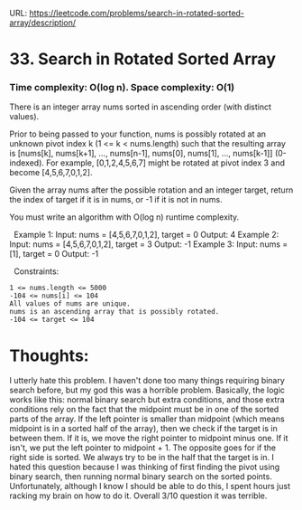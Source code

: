 URL: https://leetcode.com/problems/search-in-rotated-sorted-array/description/

# 33. Search in Rotated Sorted Array

### Time complexity: O(log n). Space complexity: O(1)

There is an integer array nums sorted in ascending order (with distinct values).

Prior to being passed to your function, nums is possibly rotated at an unknown pivot index k (1 <= k < nums.length) such that the resulting array is [nums[k], nums[k+1], ..., nums[n-1], nums[0], nums[1], ..., nums[k-1]] (0-indexed). For example, [0,1,2,4,5,6,7] might be rotated at pivot index 3 and become [4,5,6,7,0,1,2].

Given the array nums after the possible rotation and an integer target, return the index of target if it is in nums, or -1 if it is not in nums.

You must write an algorithm with O(log n) runtime complexity.

 
Example 1:
Input: nums = [4,5,6,7,0,1,2], target = 0
Output: 4
Example 2:
Input: nums = [4,5,6,7,0,1,2], target = 3
Output: -1
Example 3:
Input: nums = [1], target = 0
Output: -1

 
Constraints:

	1 <= nums.length <= 5000
	-104 <= nums[i] <= 104
	All values of nums are unique.
	nums is an ascending array that is possibly rotated.
	-104 <= target <= 104

# Thoughts:
I utterly hate this problem. I haven't done too many things requiring binary search before, but my god this was a horrible problem. Basically, the logic works like this: normal binary search but extra conditions, and those extra conditions 
rely on the fact that the midpoint must be in one of the sorted parts of the array. If the left pointer is smaller than midpoint (which means midpoint is in a sorted half of the array), then we check if the target is in between them. If it 
is, we move the right pointer to midpoint minus one. If it isn't, we put the left pointer to midpoint + 1. The opposite goes for if the right side is sorted. We always try to be in the half that the target is in. I hated this question 
because I was thinking of first finding the pivot using binary search, then running normal binary search on the sorted points. Unfortunately, although I know I should be able to do this, I spent hours just racking my brain on how to do it. 
Overall 3/10 question it was terrible.

